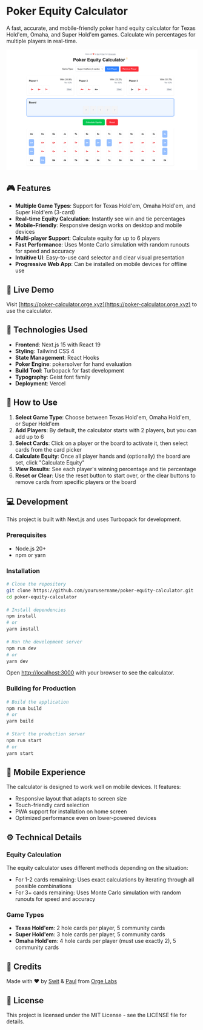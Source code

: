 # Poker Equity Calculator

A fast, accurate, and mobile-friendly poker hand equity calculator for Texas Hold'em, Omaha, and Super Hold'em games. Calculate win percentages for multiple players in real-time.

![Poker Equity Calculator Screenshot](screenshot.png)

## 🎮 Features

- **Multiple Game Types**: Support for Texas Hold'em, Omaha Hold'em, and Super Hold'em (3-card)
- **Real-time Equity Calculation**: Instantly see win and tie percentages
- **Mobile-Friendly**: Responsive design works on desktop and mobile devices
- **Multi-player Support**: Calculate equity for up to 6 players
- **Fast Performance**: Uses Monte Carlo simulation with random runouts for speed and accuracy
- **Intuitive UI**: Easy-to-use card selector and clear visual presentation
- **Progressive Web App**: Can be installed on mobile devices for offline use

## 🚀 Live Demo

Visit [https://poker-calculator.orge.xyz](https://poker-calculator.orge.xyz) to use the calculator.

## 🔧 Technologies Used

- **Frontend**: Next.js 15 with React 19
- **Styling**: Tailwind CSS 4
- **State Management**: React Hooks
- **Poker Engine**: pokersolver for hand evaluation
- **Build Tool**: Turbopack for fast development
- **Typography**: Geist font family
- **Deployment**: Vercel

## 📝 How to Use

1. **Select Game Type**: Choose between Texas Hold'em, Omaha Hold'em, or Super Hold'em
2. **Add Players**: By default, the calculator starts with 2 players, but you can add up to 6
3. **Select Cards**: Click on a player or the board to activate it, then select cards from the card picker
4. **Calculate Equity**: Once all player hands and (optionally) the board are set, click "Calculate Equity"
5. **View Results**: See each player's winning percentage and tie percentage
6. **Reset or Clear**: Use the reset button to start over, or the clear buttons to remove cards from specific players or the board

## 💻 Development

This project is built with Next.js and uses Turbopack for development.

### Prerequisites

- Node.js 20+
- npm or yarn

### Installation

```bash
# Clone the repository
git clone https://github.com/yourusername/poker-equity-calculator.git
cd poker-equity-calculator

# Install dependencies
npm install
# or
yarn install

# Run the development server
npm run dev
# or
yarn dev
```

Open [http://localhost:3000](http://localhost:3000) with your browser to see the calculator.

### Building for Production

```bash
# Build the application
npm run build
# or
yarn build

# Start the production server
npm run start
# or
yarn start
```

## 📱 Mobile Experience

The calculator is designed to work well on mobile devices. It features:

- Responsive layout that adapts to screen size
- Touch-friendly card selection
- PWA support for installation on home screen
- Optimized performance even on lower-powered devices

## ⚙️ Technical Details

### Equity Calculation

The equity calculator uses different methods depending on the situation:

- For 1-2 cards remaining: Uses exact calculations by iterating through all possible combinations
- For 3+ cards remaining: Uses Monte Carlo simulation with random runouts for speed and accuracy

### Game Types

- **Texas Hold'em**: 2 hole cards per player, 5 community cards
- **Super Hold'em**: 3 hole cards per player, 5 community cards
- **Omaha Hold'em**: 4 hole cards per player (must use exactly 2), 5 community cards

## 👥 Credits

Made with ❤️ by [Swit](https://twitter.com/nomorebear) & [Paul](https://twitter.com/PNattapatsiri) from [Orge Labs](https://orge.xyz/)

## 📄 License

This project is licensed under the MIT License - see the LICENSE file for details.
